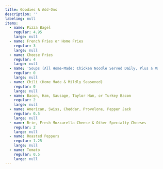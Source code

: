 ```yaml
---
title: Goodies & Add-Ons
description: ''
labeling: null
items:
  - name: Pizza Bagel
    regular: 4.95
    large: null
  - name: French Fries or Home Fries
    regular: 3
    large: null
  - name: Cheese Fries
    regular: 4
    large: null
  - name: 'Soups (All Home-Made: Chicken Noodle Served Daily, Plus a Variety of Seasonal Specials	)'
    regular: 0
    large: null
  - name: Chili (Home Made & Mildly Seasoned)
    regular: 0
    large: null
  - name: Bacon, Ham, Sausage, Taylor Ham, or Turkey Bacon
    regular: 2
    large: null
  - name: American, Swiss, Cheddar, Provolone, Pepper Jack
    regular: 0.5
    large: null
  - name: Brie, Fresh Mozzarella Cheese & Other Specialty Cheeses
    regular: 2
    large: null
  - name: Roasted Peppers
    regular: 1.25
    large: null
  - name: Tomato
    regular: 0.5
    large: null
---
```

